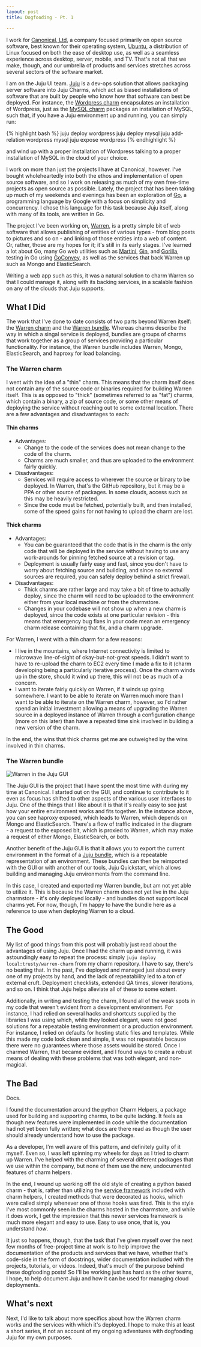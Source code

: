 ```yaml
---
layout: post
title: Dogfooding - Pt. 1

---
```


I work for [Canonical, Ltd](http://canonical.com), a company focused primarily
on open source software, best known for their operating system,
[Ubuntu](http://ubuntu.com), a distribution of Linux focused on both the ease of
desktop use, as well as a seamless experience across desktop, server, mobile,
and TV.  That's not all that we make, though, and our umbrella of products and
services stretches across several sectors of the software market.

I am on the Juju UI team.  [Juju](http://jujucharms.com) is a dev-ops solution
that allows packaging server software into Juju Charms, which act as biased
installations of software that are built by people who know how that software
can best be deployed.  For instance, the [Wordpress
charm](https://jujucharms.com/wordpress/) encapsulates an installation of
Wordpress, just as the [MySQL charm](https://jujucharms.com/mysql/) packages an
installation of MySQL, such that, if you have a Juju environment up and running,
you can simply run:

{% highlight bash %}
juju deploy wordpress
juju deploy mysql
juju add-relation wordpress mysql
juju expose wordpress
{% endhighlight %}

and wind up with a proper installation of Wordpress talking to a proper
installation of MySQL in the cloud of your choice.

I work on more than just the projects I have at Canonical, however.  I've bought
wholeheartedly into both the ethos and implementation of open source software,
and so I work on releasing as much of my own free-time projects as open source
as possible.  Lately, the project that has been taking up much of my weekends
and evenings has been an exploration of [Go](http://golang.org), a programming
language by Google with a focus on simplicity and concurrency.  I chose this
language for this task because Juju itself, along with many of its tools, are
written in Go.

The project I've been working on,
[Warren](https://github.com/warren-community/warren), is a pretty simple bit of
web software that allows publishing of entities of various types - from blog
posts to pictures and so on - and linking of those entities into a web of
content.  Or, rather, those are my hopes for it; it's still in its early stages.
I've learned a lot about Go, many Go web utilities such as
[Martini](http://martini.codegangsta.io/),
[Gin](https://github.com/codegangsta/gin), and
[Gorilla](http://www.gorillatoolkit.org/), testing in Go using
[GoConvey](http://goconvey.co/), as well as the services that back Warren up
such as Mongo and ElasticSearch.

Writing a web app such as this, it was a natural solution to charm Warren so
that I could manage it, along with its backing services, in a scalable fashion
on any of the clouds that Juju supports.

## What I Did

The work that I've done to date consists of two parts beyond Warren itself: the
[Warren charm](https://github.com/warren-community/warren-charm) and the [Warren
bundle](https://github.com/warren-community/warren-bundle).  Whereas charms
describe the way in which a singal service is deployed, bundles are groups of
charms that work together as a group of services providing a particular
functionality.  For instance, the Warren bundle includes Warren, Mongo,
ElasticSearch, and haproxy for load balancing.

### The Warren charm

I went with the idea of a "thin" charm.  This means that the charm itself does
not contain any of the source code or binaries required for building Warren
itself.  This is as opposed to "thick" (sometimes referred to as "fat") charms,
which contain a binary, a zip of source code, or some other means of deploying
the service without reaching out to some external location.  There are a few
advantages and disadvantages to each:

#### Thin charms

* Advantages:
    * Change to the code of the services does not mean change to the code of the
      charm.
    * Charms are much smaller, and thus are uploaded to the environment fairly
      quickly.
* Disadvantages:
    * Services will require access to wherever the source or binary to be
      deployed.  In Warren, that's the GitHub repository, but it may be a PPA or
      other source of packages.  In some clouds, access such as this may be
      heavily restricted.
    * Since the code must be fetched, potentially built, and then installed,
      some of the speed gains for not having to upload the charm are lost.

#### Thick charms

* Advantages:
    * You can be guaranteed that the code that is in the charm is the only code
      that will be deployed in the service without having to use any
      work-arounds for pinning fetched source at a revision or tag.
    * Deployment is usually fairly easy and fast, since you don't have to worry
      about fetching source and building, and since no external sources are
      required, you can safely deploy behind a strict firewall.
* Disadvantages:
    * Thick charms are rather large and may take a bit of time to actually
      deploy, since the charm will need to be uploaded to the environment either
      from your local machine or from the charmstore.
    * Changes in your codebase will not show up when a new charm is deployed,
      since the code exists at one particular revision - this means that
      emergency bug fixes in your code mean an emergency charm release
      containing that fix, and a charm upgrade.

For Warren, I went with a thin charm for a few reasons:

* I live in the mountains, where Internet connectivity is limited to microwave
  line-of-sight of okay-but-not-great speeds.  I didn't want to have to
  re-upload the charm to EC2 every time I made a fix to it (charm developing
  being a particularly iterative process).  Once the charm winds up in the
  store, should it wind up there, this will not be as much of a concern.
* I want to iterate fairly quickly on Warren, if it winds up going somewhere.  I
  want to be able to iterate on Warren much more than I want to be able to
  iterate on the Warren charm, however, so I'd rather spend an initial
  investment allowing a means of upgrading the Warren source in a deployed
  instance of Warren through a configuration change (more on this later) than
  have a repeated time sink involved in building a new version of the charm.

In the end, the wins that thick charms get me are outweighed by the wins
involved in thin charms.

### The Warren bundle

![Warren in the Juju GUI](/assets/tech/dogfooding-1.png)

The Juju GUI is the project that I have spent the most time with during my time
at Canonical.  I started out on the GUI, and continue to contribute to it even
as focus has shifted to other aspects of the various user interfaces to Juju.
One of the things that I like about it is that it's really easy to see just how
your entire environment works and fits together.  In the instance above, you can
see haproxy exposed, which leads to Warren, which depends on Mongo and
ElasticSearch.  There's a flow of traffic indicated in the diagram - a request
to the exposed bit, which is proxied to Warren, which may make a request of
either Mongo, ElasticSearch, or both.

Another benefit of the Juju GUI is that it allows you to export the current
environment in the format of a [Juju
bundle](https://jujucharms.com/docs/1.20/charms-bundles), which is a repeatable
representation of an environment.  These bundles can then be reimported with the
GUI or with another of our tools, Juju Quickstart, which allows building and
managing Juju environments from the command line.

In this case, I created and exported my Warren bundle, but am not yet able to
utilize it.  This is because the Warren charm does not yet live in the Juju
charmstore - it's only deployed locally - and bundles do not support local
charms yet.  For now, though, I'm happy to have the bundle here as a reference
to use when deploying Warren to a cloud.

## The Good

My list of good things from this post will probably just read about the
advantages of using Juju.  Once I had the charm up and running, it was
astoundingly easy to repeat the process: simply `juju deploy
local:trusty/warren-charm` from my charm repository.  I have to say, there's no
beating that.  In the past, I've deployed and managed just about every one of my
projects by hand, and the lack of repeatability led to a ton of external cruft.
Deployment checklists, extended QA times, slower iterations, and so on.  I think
that Juju helps alleviate all of these to some extent.

Additionally, in writing and testing the charm, I found all of the weak spots in
my code that weren't evident from a development environment.  For instance, I
had relied on several hacks and shortcuts supplied by the libraries I was using
which, while they looked elegant, were not good solutions for a repeatable
testing environment or a production environment.  For instance, I relied on
defaults for hosting static files and templates.  While this made my code look
clean and simple, it was not repeatable because there were no guarantees where
those assets would be stored.  Once I charmed Warren, that became evident, and I
found ways to create a robust means of dealing with these problems that was both
elegant, and non-magical.

## The Bad

Docs.

I found the documentation around the python Charm Helpers, a package used for
building and supporting charms, to be quite lacking.  It feels as though new
features were implemented in code while the documentation had not yet been fully
written; what docs are there read as though the user should already understand
how to use the package.

As a developer, I'm well aware of this pattern, and definitely guilty of it
myself.  Even so, I was left spinning my wheels for days as I tried to charm up
Warren.  I've helped with the charming of several different packages that we use
within the company, but none of them use the new, undocumented features of charm
helpers.

In the end, I wound up working off the old style of creating a python based
charm - that is, rather than utilizing the [service
framework](http://pythonhosted.org/charmhelpers/examples/services.html) included
with charm helpers, I created methods that were decorated as hooks, which were
called simply whenever one of those hooks was fired.  This is the style I've
most commonly seen in the charms hosted in the charmstore, and while it does
work, I get the impression that this newer services framework is much more
elegant and easy to use.  Easy to use once, that is, you understand *how*.

It just so happens, though, that the task that I've given myself over the next
few months of free-project time at work is to help improve the documentation of
the products and services that we have, whether that's code-side in the form of
docstrings, wider documentation included with the projects, tutorials, or
videos.  Indeed, that's much of the purpose behind these dogfooding posts!  So
I'll be working just has hard as the other teams, I hope, to help document Juju
and how it can be used for managing cloud deployments.

## What's next

Next, I'd like to talk about more specifics about how the Warren charm works and
the services with which it's deployed.  I hope to make this at least a short
series, if not an account of my ongoing adventures with dogfooding Juju for my
own purposes.
